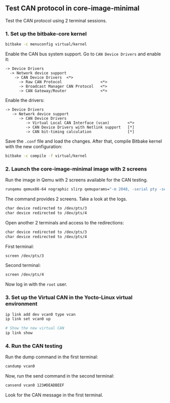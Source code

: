 ## Test CAN protocol in core-image-minimal

Test the CAN protocol using 2 terminal sessions.

### 1. Set up the bitbake-core kernel

```bash
bitbake -c menuconfig virtual/kernel
```

Enable the CAN bus system support. Go to `CAN Device Drivers` and enable it:

```
-> Device Drivers  
  -> Network device support  
    -> CAN Device Drivers  <*>
      -> Raw CAN Protocol                 <*>
      -> Broadcast Manager CAN Protocol   <*>
      -> CAN Gateway/Router               <*>
```

Enable the drivers:

```
-> Device Drivers  
   -> Network device support  
      -> CAN Device Drivers
         -> Virtual Local CAN Interface (vcan)        <*>
         -> CAN Device Drivers with Netlink support   [*]
         -> CAN bit-timing calculation                [*]

```

Save the `.conf` file and load the changes. After that, compile Bitbake kernel with
the new configuration:

```bash
bitbake -c compile -f virtual/kernel
```

### 2. Launch the core-image-minimal image with 2 screens

Run the image in Qemu with 2 screens available for the CAN testing.

```bash
runqemu qemux86-64 nographic slirp qemuparams="-m 2048, -serial pty -serial pty"
```

The command provides 2 screens. Take a look at the logs.

```bash
char device redirected to /dev/pts/3
char device redirected to /dev/pts/4
```

Open another 2 terminals and access to the redirections:

```bash
char device redirected to /dev/pts/3
char device redirected to /dev/pts/4
```

First terminal:
```bash
screen /dev/pts/3
```

Second terminal:
```bash
screen /dev/pts/4
```

Now log in with the `root` user.


### 3. Set up the Virtual CAN in the Yocto-Linux virtual environment

```bash
ip link add dev vcan0 type vcan
ip link set vcan0 up

# Show the new virtual CAN
ip link show
```

### 4. Run the CAN testing

Run the dump command in the first terminal:
```bash
candump vcan0
```

Now, run the send command in the second terminal:
```bash
cansend vcan0 123#DEADBEEF
```

Look for the CAN message in the first terminal.